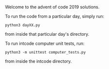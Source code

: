 Welcome to the advent of code 2019 solutions.

To run the code from a particular day, simply run:

```python3 dayXX.py```

from inside that particular day's directory.

To run intcode computer unit tests, run:

```python3 -m unittest computer_tests.py```

from inside the intcode directory.